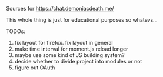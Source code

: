 Sources for https://chat.demoniacdeath.me/

This whole thing is just for educational purposes so whatevs...

TODOs:

1. fix layout for firefox. fix layout in general
1. make time interval for moment.js reload longer
1. maybe use some kind of JS building system?
1. decide whether to divide project into modules or not
1. figure out OAuth
